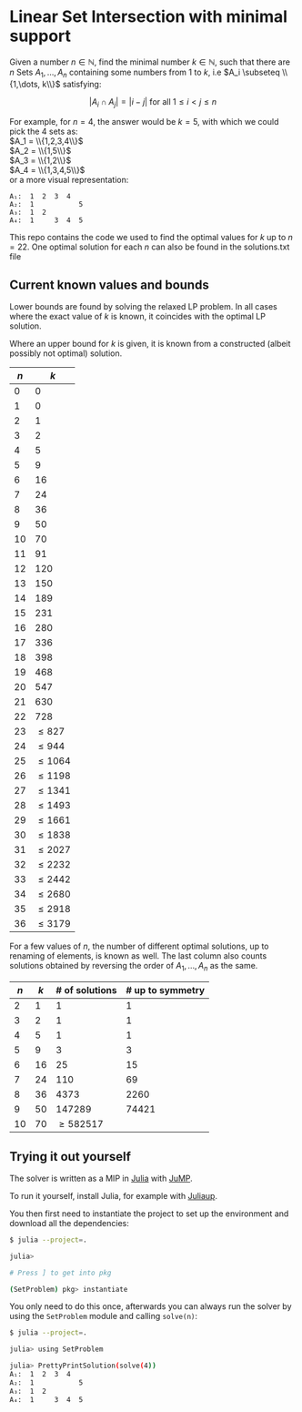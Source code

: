 # Linear Set Intersection with minimal support

Given a number $n \in ℕ$, find the minimal number $k \in ℕ$, such that there are $n$ Sets $A_{1}, \dots, A_{n}$ containing some numbers from $1$ to $k$, i.e $A_i \subseteq \\{1,\dots, k\\}$ satisfying:

$$ | A_i \cap A_j | = |i - j| \text{ for all } 1 \leq i < j \leq n$$

For example, for $n = 4$, the answer would be $k = 5$, with which we could pick the $4$ sets as:  
$A_1 = \\{1,2,3,4\\}$  
$A_2 = \\{1,5\\}$  
$A_3 = \\{1,2\\}$  
$A_4 = \\{1,3,4,5\\}$  
or a more visual representation:

```raw
A₁:  1  2  3  4
A₂:  1           5
A₃:  1  2
A₄:  1     3  4  5
```

This repo contains the code we used to find the optimal values for $k$ up to $n=22$. One optimal solution for each $n$ can also be found in the solutions.txt file

## Current known values and bounds

Lower bounds are found by solving the relaxed LP problem. In all cases where the exact value of $k$ is known, it coincides with the optimal LP solution.

Where an upper bound for $k$ is given, it is known from a constructed (albeit possibly not optimal) solution.

| $n$  | $k$        |
| ---- | ---------- |
| $0$  | $0$        |
| $1$  | $0$        |
| $2$  | $1$        |
| $3$  | $2$        |
| $4$  | $5$        |
| $5$  | $9$        |
| $6$  | $16$       |
| $7$  | $24$       |
| $8$  | $36$       |
| $9$  | $50$       |
| $10$ | $70$       |
| $11$ | $91$       |
| $12$ | $120$      |
| $13$ | $150$      |
| $14$ | $189$      |
| $15$ | $231$      |
| $16$ | $280$      |
| $17$ | $336$      |
| $18$ | $398$      |
| $19$ | $468$      |
| $20$ | $547$      |
| $21$ | $630$      |
| $22$ | $728$      |
| $23$ | $\le 827$  |
| $24$ | $\le 944$  |
| $25$ | $\le 1064$ |
| $26$ | $\le 1198$ |
| $27$ | $\le 1341$ |
| $28$ | $\le 1493$ |
| $29$ | $\le 1661$ |
| $30$ | $\le 1838$ |
| $31$ | $\le 2027$ |
| $32$ | $\le 2232$ |
| $33$ | $\le 2442$ |
| $34$ | $\le 2680$ |
| $35$ | $\le 2918$ |
| $36$ | $\le 3179$ |

For a few values of $n$, the number of different optimal solutions, up to renaming of elements, is known as well. The last column also counts solutions obtained by reversing the order of $A_{1}, \dots, A_{n}$ as the same.

| $n$  | $k$        | # of solutions | # up to symmetry |
| ---- | ---------- | -------------- | ---------------- |
| $2$  | $1$        | $1$            | $1$              |
| $3$  | $2$        | $1$            | $1$              |
| $4$  | $5$        | $1$            | $1$              |
| $5$  | $9$        | $3$            | $3$              |
| $6$  | $16$       | $25$           | $15$             |
| $7$  | $24$       | $110$          | $69$             |
| $8$  | $36$       | $4373$         | $2260$           |
| $9$  | $50$       | $147289$       | $74421$          |
| $10$ | $70$       | $\ge 582517$   |

## Trying it out yourself

The solver is written as a MIP in [Julia](https://julialang.org/) with [JuMP](https://jump.dev/).

To run it yourself, install Julia, for example with [Juliaup](https://github.com/JuliaLang/juliaup).

You then first need to instantiate the project to set up the environment and download all the dependencies:

```bash
$ julia --project=.

julia>

# Press ] to get into pkg

(SetProblem) pkg> instantiate
```

You only need to do this once, afterwards you can always run the solver by using the `SetProblem` module and calling `solve(n)`:

```bash
$ julia --project=.

julia> using SetProblem

julia> PrettyPrintSolution(solve(4))
A₁:  1  2  3  4
A₂:  1           5
A₃:  1  2
A₄:  1     3  4  5
```

